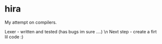 # hira
My attempt on compilers.

Lexer - written and tested (has bugs im sure ....) \n
Next step - create a firt lil code :)
